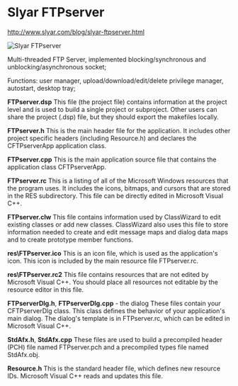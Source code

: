 # Slyar FTPserver
http://www.slyar.com/blog/slyar-ftpserver.html

![Slyar FTPserver](http://www.slyar.com/blog/wp-content/uploads/2010/12/SlyarFTP.png)

Multi-threaded FTP Server, implemented blocking/synchronous and unblocking/asynchronous socket;

Functions: user manager, upload/download/edit/delete privilege manager, autostart, desktop tray;

**FTPserver.dsp**
    This file (the project file) contains information at the project level and
    is used to build a single project or subproject. Other users can share the
    project (.dsp) file, but they should export the makefiles locally.

**FTPserver.h**
    This is the main header file for the application.  It includes other
    project specific headers (including Resource.h) and declares the
    CFTPserverApp application class.

**FTPserver.cpp**
    This is the main application source file that contains the application
    class CFTPserverApp.

**FTPserver.rc**
    This is a listing of all of the Microsoft Windows resources that the
    program uses.  It includes the icons, bitmaps, and cursors that are stored
    in the RES subdirectory.  This file can be directly edited in Microsoft
	Visual C++.

**FTPserver.clw**
    This file contains information used by ClassWizard to edit existing
    classes or add new classes.  ClassWizard also uses this file to store
    information needed to create and edit message maps and dialog data
    maps and to create prototype member functions.

**res\FTPserver.ico**
    This is an icon file, which is used as the application's icon.  This
    icon is included by the main resource file FTPserver.rc.

**res\FTPserver.rc2**
    This file contains resources that are not edited by Microsoft 
	Visual C++.  You should place all resources not editable by
	the resource editor in this file.

**FTPserverDlg.h**, **FTPserverDlg.cpp** - the dialog
    These files contain your CFTPserverDlg class.  This class defines
    the behavior of your application's main dialog.  The dialog's
    template is in FTPserver.rc, which can be edited in Microsoft
	Visual C++.

**StdAfx.h**, **StdAfx.cpp**
    These files are used to build a precompiled header (PCH) file
    named FTPserver.pch and a precompiled types file named StdAfx.obj.

**Resource.h**
    This is the standard header file, which defines new resource IDs.
    Microsoft Visual C++ reads and updates this file.
